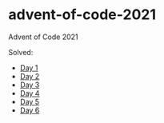 # advent-of-code-2021
Advent of Code 2021

Solved:

- [Day 1](https://adventofcode.com/2021/day/1)
- [Day 2](https://adventofcode.com/2021/day/2)
- [Day 3](https://adventofcode.com/2021/day/3)
- [Day 4](https://adventofcode.com/2021/day/4)
- [Day 5](https://adventofcode.com/2021/day/5)
- [Day 6](https://adventofcode.com/2021/day/6)
